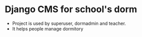 # Django CMS for school's dorm
+ Project is used by superuser, dormadmin and teacher.
+ It helps people manage dormitory
